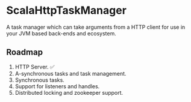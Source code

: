 # ScalaHttpTaskManager
A task manager which can take arguments from a HTTP client for use in your JVM based back-ends and ecosystem. 


Roadmap
---

1. HTTP Server. ✅
2. A-synchronous tasks and task management. 
3. Synchronous tasks. 
4. Support for listeners and handles.
5. Distributed locking and zookeeper support.
